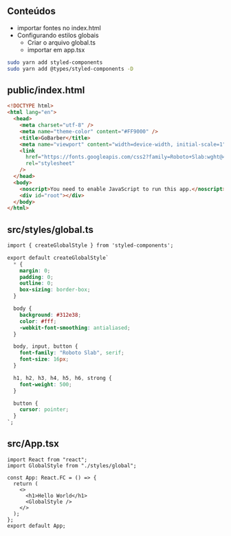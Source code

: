 ## Conteúdos

- importar fontes no index.html
- Configurando estilos globais
  - Criar o arquivo global.ts
  - importar em app.tsx

```sh
sudo yarn add styled-components
sudo yarn add @types/styled-components -D
```

## public/index.html

```html
<!DOCTYPE html>
<html lang="en">
  <head>
    <meta charset="utf-8" />
    <meta name="theme-color" content="#FF9000" />
    <title>GoBarber</title>
    <meta name="viewport" content="width=device-width, initial-scale=1" />
    <link
      href="https://fonts.googleapis.com/css2?family=Roboto+Slab:wght@400;500&display=swap"
      rel="stylesheet"
    />
  </head>
  <body>
    <noscript>You need to enable JavaScript to run this app.</noscript>
    <div id="root"></div>
  </body>
</html>
```

## src/styles/global.ts

```css
import { createGlobalStyle } from 'styled-components';

export default createGlobalStyle`
  * {
    margin: 0;
    padding: 0;
    outline: 0;
    box-sizing: border-box;
  }

  body {
    background: #312e38;
    color: #fff;
    -webkit-font-smoothing: antialiased;
  }

  body, input, button {
    font-family: "Roboto Slab", serif;
    font-size: 16px;
  }

  h1, h2, h3, h4, h5, h6, strong {
    font-weight: 500;
  }

  button {
    cursor: pointer;
  }
`;

```

## src/App.tsx

```tsx
import React from "react";
import GlobalStyle from "./styles/global";

const App: React.FC = () => {
  return (
    <>
      <h1>Hello World</h1>
      <GlobalStyle />
    </>
  );
};
export default App;
```
